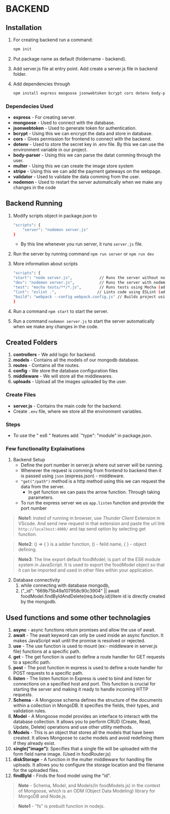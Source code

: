 # BACKEND

## Installation

1. For creating backend run a command: 
    ``` bash
    npm init
    ```
    
2. Put package name as default (foldername - backend).
3. Add server.js file at entry point. Add create a server.js file in backend folder.
4. Add dependencies through 
    ```bash 
    npm install express mongoose jsonwebtoken bcrypt cors dotenv body-parser multer stripe validator nodemon
    ```

### Dependecies Used

* **express** - For creating server.
* **mongoose** - Used to connect with the database.
* **jsonwebtoken** - Used to generate token for authentication.
* **bcrypt** - Using this we can encrypt the data and store in database.
* **cors** - Gives permission for frontend to connect with the backend.
* **dotenv** - Used to store the secret key in .env file. By this we can use the environment variable in our project.
* **body-parser** - Using this we can parse the datat comming through the user.
* **multer** - Using this we can create the image store system
* **stripe** - Using this we can add the payment gateways on the webpage.
* **validator** - Used to validate the data comming from the user.
* **nodemon** - Used to restart the server automatically when we make any changes in the code

## Backend Running

1. Modify scripts object in package.json to 
    ``` bash 
    "scripts": {
        "server": "nodemon server.js"
    }
    ```
   - By this line whenever you run server, it runs `server.js` file.
3. Run the server by running command `npm run server` or `npm run dev`

2. More information about scripts 
    ``` bash
    "scripts": {
    "start": "node server.js",            // Runs the server without nodemon
    "dev": "nodemon server.js",           // Runs the server with nodemon in development mode
    "test": "mocha tests/**/*.js",        // Runs tests using Mocha (adjust as needed)
    "lint": "eslint .",                  // Lints code using ESLint (adjust as needed)
    "build": "webpack --config webpack.config.js" // Builds project using Webpack (if applicable)
    }
    ```

4. Run a command `npm start` to start the server.
5. Run a command `nodemon server.js` to start the server automatically when we make any changes in the code.


## Created Folders

1. **controllers** - We add logic for backend.
2. **models** - Contains all the models of our mongodb database.
3. **routes** - Contains all the routes.
4. **config** - We store the database configuration files
5. **middleware** - We will store all the middlewares.
6. **uploads** - Upload all the images uploaded by the user.

### Create Files
- **server.js** - Contains the main code for the backend.
- Create `.env` file, where we store all the environment variables.

### Steps

* To use the " es6 " features add `"type": "module" in package.json.

### Few functionality Explainations


1. Backend Setup
    * Define the port number in server.js where out server will be running. 
    * Whenever the request is comming from frontend to backend then it is passed using `json` (express.json) - middleware.
    * `"get("/path")` method is a http method using this we can request the data from the server.
        - In get function we can pass the arrow function. Through taking parameters.
    * To run the express server we us `app.listen` function and provide the port number
> **Note1**: Insted of running in browser, use *Thunder Client* Extension in VScode. And send new request in that extension and paste the url link `http://localhost:4000/` and tap send option by selecting get function.  

> **Note2**: () => { } is a adder function, () - feild name, { } - object defining.

> **Note3**: The line export default foodModel; is part of the ES6 module system in JavaScript. It is used to export the foodModel object so that it can be imported and used in other files within your application.



2. Database connectivity
    1. while connecting with database mongodb, 
    2. ("_id": "669b75b49a107958c90c3904" || await foodModel.findByIdAndDelete(req.body.id))Item id is directly created by the mongodb.








<!-- * `res.json()` method is used to send the data to the frontend. -->

## Used functions and some other technolagies

1. **async** - async functions return promises and allow the use of await.
2. **await** - The await keyword can only be used inside an async function. It makes JavaScript wait until the promise is resolved or rejected.
3. **use** - The use function is used to mount (ex:- middleware in server.js file) functions at a specific path.
4. **get** - The get function is used to define a route handler for GET requests to a specific path.
5. **post** - The post function in express is used to define a route handler for POST requests to a specific path.
6. **listen** -  The listen function in Express is used to bind and listen for connections on a specified host and port. This function is crucial for starting the server and making it ready to handle incoming HTTP requests.
7. **Schema** - A Mongoose schema defines the structure of the documents within a collection in MongoDB. It specifies the fields, their types, and validation rules.
8. **Model** -  A Mongoose model provides an interface to interact with the database collection. It allows you to perform CRUD (Create, Read, Update, Delete) operations and use other utility methods.
9. **Models** - This is an object that stores all the models that have been created. It allows Mongoose to cache models and avoid redefining them if they already exist.
10. **single("image")**: Specifies that a single file will be uploaded with the form field name image. (Used in foodRouter.js)
11. **diskStorage** - A function in the multer middleware for handling file uploads. It allows you to configure the storage location and the filename for the uploaded files.
12. **findById** - Finds the food model using the "id".




> **Note** - Schema, Model, and Models(In foodModels.js) in the context of Mongoose, which is an ODM (Object Data Modeling) library for MongoDB and Node.js.

> **Note1** - "fs" is prebuilt function in nodejs.